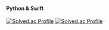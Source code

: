 #### Python & Swift
[![Solved.ac Profile](http://mazassumnida.wtf/api/generate_badge?boj=stealmh)](https://solved.ac/stealmh)
[![Solved.ac Profile](http://mazassumnida.wtf/api/generate_badge?boj=swiftmaster)](https://solved.ac/swiftmaster/)



